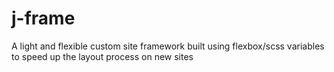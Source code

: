 # j-frame
A light and flexible custom site framework built using flexbox/scss variables to speed up the layout process on new sites 

